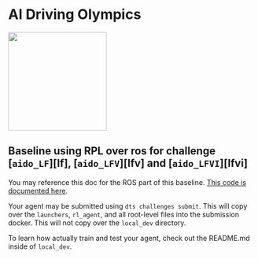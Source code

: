 # AI Driving Olympics

<a href="http://aido.duckietown.org"><img width="200" src="https://www.duckietown.org/wp-content/uploads/2018/12/AIDO_no_text-e1544555660271.png"/></a>


## Baseline using RPL over ros for challenge [`aido_LF`][lf], [`aido_LFV`][lfv] and [`aido_LFVI`][lfvi]

You may reference this doc for the ROS part of this baseline. [This code is documented here](https://docs.duckietown.org/daffy/AIDO/out/ros_template.html).

Your agent may be submitted using `dts challenges submit`. This will copy over the `launchers`, `rl_agent`, and all root-level
files into the submission docker. This will not copy over the `local_dev` directory.

To learn how actually train and test your agent, check out the README.md inside of `local_dev`.

